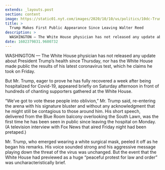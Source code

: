 ```yaml
--- 
extends: _layouts.post 
section: content 
image: https://static01.nyt.com/images/2020/10/10/us/politics/10dc-Trump-1/merlin_178324659_eccde836-a847-404f-af50-8ac2d3b766c7-facebookJumbo.jpg 
title: > 
  Trump Makes First Public Appearance Since Leaving Walter Reed 
description: > 
  WASHINGTON — The White House physician has not released any update about President Trump’s health since Thursday, nor has the White House made public the results of his latest coronavirus test, which he claims he took on Friday.But Mr. Trump, eager to prove he has fully recovered a week after being hospitalized for Covid-19, appeared briefly on Saturday afternoon in front of hundreds of chanting supporters gathered at the White House.“We’ve got to vote these people into oblivion,” Mr. Trump said, re-entering the arena with his signature bluster and without any acknowledgment that he might still be contagious to those around him.Mr. Trump, who emerged wearing a white surgical mask, peeled it off as he began his remarks.But the event that the White House had previewed as a huge “peaceful protest for law and order” was uncharacteristically brief. 
date: 1602379831.9600732 
--- 
```

WASHINGTON — The White House physician has not released any update about President Trump’s health since Thursday, nor has the White House made public the results of his latest coronavirus test, which he claims he took on Friday.

But Mr. Trump, eager to prove he has fully recovered a week after being hospitalized for Covid-19, appeared briefly on Saturday afternoon in front of hundreds of chanting supporters gathered at the White House.

“We’ve got to vote these people into oblivion,” Mr. Trump said, re-entering the arena with his signature bluster and without any acknowledgment that he might still be contagious to those around him. His short speech, delivered from the Blue Room balcony overlooking the South Lawn, was the first time he has been seen in public since leaving the hospital on Monday. (A television interview with Fox News that aired Friday night had been pretaped.)

Mr. Trump, who emerged wearing a white surgical mask, peeled it off as he began his remarks. His voice sounded strong and his aggressive message playing down the threat of the virus was unchanged. But the event that the White House had previewed as a huge “peaceful protest for law and order” was uncharacteristically brief.